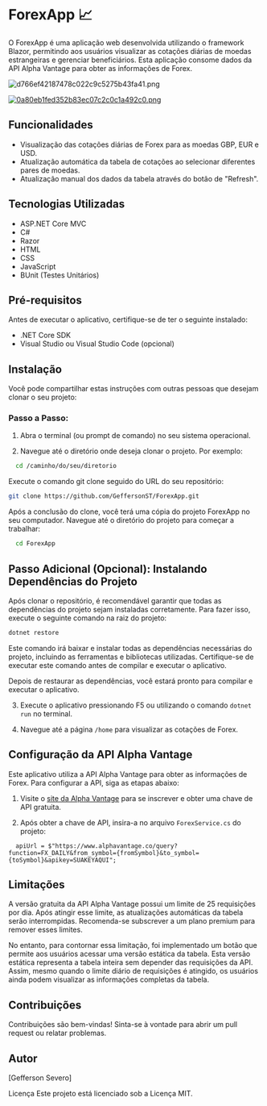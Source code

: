 # ForexApp :chart_with_upwards_trend:

O ForexApp é uma aplicação web desenvolvida utilizando o framework Blazor, permitindo aos usuários visualizar as cotações diárias de moedas estrangeiras e gerenciar beneficiários. Esta aplicação consome dados da API Alpha Vantage para obter as informações de Forex.

![d766ef42187478c022c9c5275b43fa41.png](https://imgtr.ee/images/2024/04/06/d766ef42187478c022c9c5275b43fa41.png)

[![0a80eb1fed352b83ec07c2c0c1a492c0.png](https://imgtr.ee/images/2024/04/06/0a80eb1fed352b83ec07c2c0c1a492c0.png)](https://imgtr.ee/image/IkhAZ5)

## Funcionalidades

- Visualização das cotações diárias de Forex para as moedas GBP, EUR e USD.
- Atualização automática da tabela de cotações ao selecionar diferentes pares de moedas.
- Atualização manual dos dados da tabela através do botão de "Refresh".

## Tecnologias Utilizadas

- ASP.NET Core MVC
- C#
- Razor
- HTML
- CSS
- JavaScript
- BUnit (Testes Unitários)

## Pré-requisitos

Antes de executar o aplicativo, certifique-se de ter o seguinte instalado:

- .NET Core SDK
- Visual Studio ou Visual Studio Code (opcional)

## Instalação

Você pode compartilhar estas instruções com outras pessoas que desejam clonar o seu projeto:

### Passo a Passo:

1. Abra o terminal (ou prompt de comando) no seu sistema operacional.

2. Navegue até o diretório onde deseja clonar o projeto. Por exemplo:
 ```bash
   cd /caminho/do/seu/diretorio
   ```  
   
Execute o comando git clone seguido do URL do seu repositório:

```bash
git clone https://github.com/GeffersonST/ForexApp.git
```
Após a conclusão do clone, você terá uma cópia do projeto ForexApp no seu computador. Navegue até o diretório do projeto para começar a trabalhar:

 ```bash
   cd ForexApp
```
## Passo Adicional (Opcional): Instalando Dependências do Projeto

Após clonar o repositório, é recomendável garantir que todas as dependências do projeto sejam instaladas corretamente. Para fazer isso, execute o seguinte comando na raiz do projeto:

```bash
dotnet restore
```
Este comando irá baixar e instalar todas as dependências necessárias do projeto, incluindo as ferramentas e bibliotecas utilizadas. Certifique-se de executar este comando antes de compilar e executar o aplicativo.

Depois de restaurar as dependências, você estará pronto para compilar e executar o aplicativo.

3. Execute o aplicativo pressionando F5 ou utilizando o comando `dotnet run` no terminal.

4. Navegue até a página `/home` para visualizar as cotações de Forex.

## Configuração da API Alpha Vantage

Este aplicativo utiliza a API Alpha Vantage para obter as informações de Forex. Para configurar a API, siga as etapas abaixo:

1. Visite o [site da Alpha Vantage](https://www.alphavantage.co/support/#api-key) para se inscrever e obter uma chave de API gratuita.

2. Após obter a chave de API, insira-a no arquivo `ForexService.cs` do projeto:

```
  apiUrl = $"https://www.alphavantage.co/query?function=FX_DAILY&from_symbol={fromSymbol}&to_symbol={toSymbol}&apikey=SUAKEYAQUI";
   ```

## Limitações

A versão gratuita da API Alpha Vantage possui um limite de 25 requisições por dia. Após atingir esse limite, as atualizações automáticas da tabela serão interrompidas. Recomenda-se subscrever a um plano premium para remover esses limites.

No entanto, para contornar essa limitação, foi implementado um botão que permite aos usuários acessar uma versão estática da tabela. Esta versão estática representa a tabela inteira sem depender das requisições da API. Assim, mesmo quando o limite diário de requisições é atingido, os usuários ainda podem visualizar as informações completas da tabela. 


## Contribuições
Contribuições são bem-vindas! Sinta-se à vontade para abrir um pull request ou relatar problemas.

## Autor

[Gefferson Severo]

Licença
Este projeto está licenciado sob a Licença MIT.
